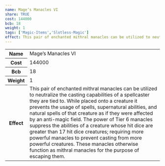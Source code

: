 ```yaml
---
name: Mage’s Manacles VI
share: TRUE
cost: 144000
bcb: 18
weight: 1
tags: ['Magic-Items','Slotless-Magic']
effect: This pair of enchanted mithral manacles can be utilized to neutralize the casting capabilities of a spellcaster they are tied to. While placed onto a creature it prevents the usage of spells, supernatural abilities, and natural spells of that creature as if they were affected by an anti-magic field. The power of Tier 6 manacles suppress the abilities of a creature whose hit dice are greater than 17 hit dice creatures; requiring more powerful manacles to prevent casting from more powerful creatures. These manacles otherwise function as mithral manacles for the purpose of escaping them.
---
```

<p><span style="overflow-x: auto;"><table><tbody><tr><th>Name</th><td>Mage’s Manacles VI</td></tr><tr><th>Cost</th><td>144000</td></tr><tr><th>Bcb</th><td>18</td></tr><tr><th>Weight</th><td>1</td></tr><tr><th>Effect</th><td>This pair of enchanted mithral manacles can be utilized to neutralize the casting capabilities of a spellcaster they are tied to. While placed onto a creature it prevents the usage of spells, supernatural abilities, and natural spells of that creature as if they were affected by an anti-magic field. The power of Tier 6 manacles suppress the abilities of a creature whose hit dice are greater than 17 hit dice creatures; requiring more powerful manacles to prevent casting from more powerful creatures. These manacles otherwise function as mithral manacles for the purpose of escaping them.</td></tr></tbody></table></span></p>